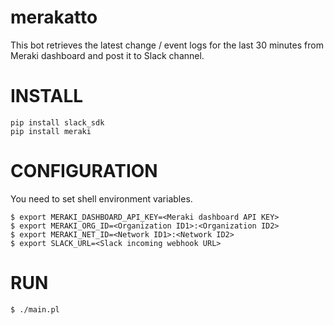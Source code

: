 # merakatto

This bot retrieves the latest change / event logs for the last 30 minutes from Meraki dashboard and post it to Slack channel.

# INSTALL

```
pip install slack_sdk
pip install meraki
```

# CONFIGURATION

You need to set shell environment variables.

```
$ export MERAKI_DASHBOARD_API_KEY=<Meraki dashboard API KEY>
$ export MERAKI_ORG_ID=<Organization ID1>:<Organization ID2>
$ export MERAKI_NET_ID=<Network ID1>:<Network ID2>
$ export SLACK_URL=<Slack incoming webhook URL>
```

# RUN
```
$ ./main.pl
```

